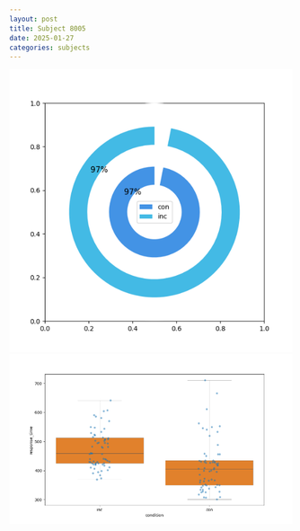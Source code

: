 ```yaml
---
layout: post
title: Subject 8005
date: 2025-01-27
categories: subjects
---
```


![](data/8005/run-31/8005_accuracy_by_condition.png)
![](data/8005/run-31/8005_rt.png)
